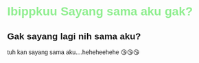 <html>
<head>
  <title>Contoh Klik Sederhana</title>
  <style>
    body {
      font-family: Arial, sans-serif;
      padding: 20px;
    }
    h1 {
      cursor: not-allowed;
      color: lightgreen;
    }
    h2 {
      cursor: not-allowed;
      color: lightred;
    }
    button {
      font-size: 18px;
      padding: 10px 20px;
      margin: 10px 0;
      cursor: pointer;
    }

    .pesan {
      display: none;
      margin: 10px 0;
      padding: 10px;
      border-left: 4px solid #007BFF;
      background-color: #f0f8ff;
      cursor: pointer;
      animation: fadeIn 0.5s ease-in-out;
    }

    @keyframes fadeIn {
      from {opacity: 0;}
      to {opacity: 1;}
    }
  </style>
</head>
<body>
  <h1 onclick="toggle('pesan1')">Ibippkuu Sayang sama aku gak?</h1>
  <h2 onclick="toggle('pesan2')">Gak sayang lagi nih sama aku?</h2>
  <p id="pesan2" class="pesan" onclick="window.open('https://contoh-link-2.com', '_blank')">
    tuh kan sayang sama aku....heheheehehe 😘😘😘
  </p>
  <script>
    function toggle(id) {
      const el = document.getElementById(id);
      el.style.display = (el.style.display === "none") ? "block" : "none";
    }
  </script>
</body>
</html>
